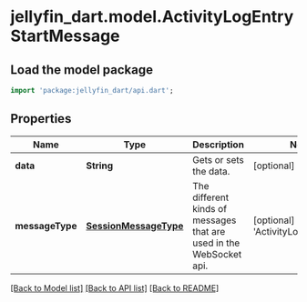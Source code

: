 # jellyfin_dart.model.ActivityLogEntryStartMessage

## Load the model package
```dart
import 'package:jellyfin_dart/api.dart';
```

## Properties
Name | Type | Description | Notes
------------ | ------------- | ------------- | -------------
**data** | **String** | Gets or sets the data. | [optional] 
**messageType** | [**SessionMessageType**](SessionMessageType.md) | The different kinds of messages that are used in the WebSocket api. | [optional] [default to 'ActivityLogEntryStart']

[[Back to Model list]](../README.md#documentation-for-models) [[Back to API list]](../README.md#documentation-for-api-endpoints) [[Back to README]](../README.md)


